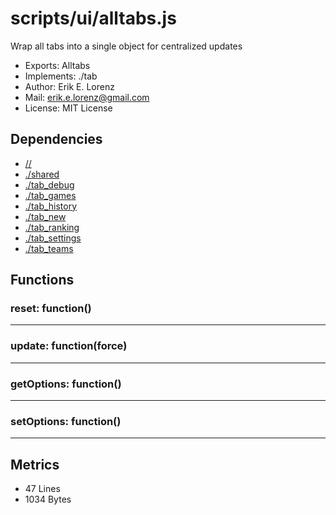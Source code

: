 # scripts/ui/alltabs.js


Wrap all tabs into a single object for centralized updates

* Exports: Alltabs
* Implements: ./tab
* Author: Erik E. Lorenz 
* Mail: <erik.e.lorenz@gmail.com>
* License: MIT License


## Dependencies

* <a href="//.html">//</a>
* <a href="./shared.html">./shared</a>
* <a href="./tab_debug.html">./tab_debug</a>
* <a href="./tab_games.html">./tab_games</a>
* <a href="./tab_history.html">./tab_history</a>
* <a href="./tab_new.html">./tab_new</a>
* <a href="./tab_ranking.html">./tab_ranking</a>
* <a href="./tab_settings.html">./tab_settings</a>
* <a href="./tab_teams.html">./tab_teams</a>

## Functions

###     reset: function()

---

###     update: function(force)

---

###     getOptions: function()

---

###     setOptions: function()

---

## Metrics

* 47 Lines
* 1034 Bytes

